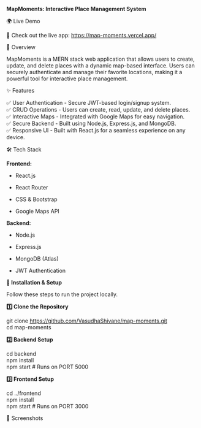**MapMoments: Interactive Place Management System**

🌍 Live Demo

🚀 Check out the live app: https://map-moments.vercel.app/

📌 Overview

MapMoments is a MERN stack web application that allows users to create, update, and delete places with a dynamic map-based interface. Users can securely authenticate and manage their favorite locations, making it a powerful tool for interactive place management.

✨ Features

✅ User Authentication \- Secure JWT-based login/signup system.  
✅ CRUD Operations \- Users can create, read, update, and delete places.  
✅ Interactive Maps \- Integrated with Google Maps for easy navigation.  
✅ Secure Backend \- Built using Node.js, Express.js, and MongoDB.  
✅ Responsive UI \- Built with React.js for a seamless experience on any device.

🛠 Tech Stack

**Frontend:**

* React.js  
    
* React Router  
    
* CSS & Bootstrap  
    
* Google Maps API

**Backend:**

* Node.js  
    
* Express.js  
    
* MongoDB (Atlas)  
    
* JWT Authentication

**🚀 Installation & Setup**

Follow these steps to run the project locally.

**1️⃣ Clone the Repository**

git clone https://github.com/VasudhaShivane/map-moments.git  
cd map-moments

**2️⃣ Backend Setup**

cd backend  
npm install  
npm start  \# Runs on PORT 5000

**3️⃣ Frontend Setup**

cd ../frontend  
npm install  
npm start  \# Runs on PORT 3000

📸 Screenshots
